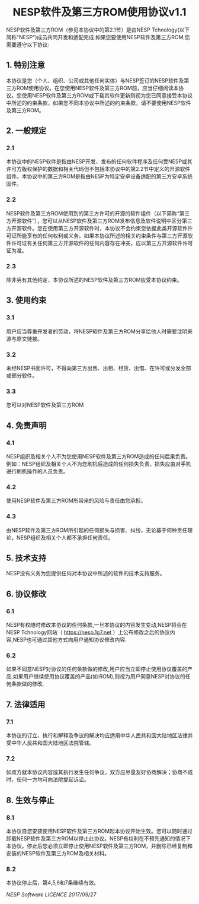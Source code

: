 
# <center> NESP软件及第三方ROM使用协议v1.1</center >
NESP软件及第三方ROM（参见本协议中的第2.1节）是由NESP Tchnology(以下简称"NESP")成员共同开发和适配完成.如果您要使用NESP软件及第三方ROM,您需要遵守以下协议:

## 1. 特别注意
本协议是您（个人、组织、公司或其他任何实体）与NESP签订的NESP软件及第三方ROM使用协议。在您使用NESP软件及第三方ROM前，应当仔细阅读本协议。您使用NESP软件及第三方ROM或下载其软件更新则视为您已同意接受本协议中所述的约束条款，如果您不同本协议中所述的约束条款，请不要使用NESP软件及第三方ROM。
 
## 2. 一般规定
### 2.1 
本协议中的NESP软件是指由NESP开发、发布的任何软件程序及任何受NESP或其许可方版权保护的数据和相关代码但不包括本协议中的第2.2节中定义的开源软件组件。本协议中的第三方ROM是指由NESP为特定安卓设备适配的第三方安卓系统固件。
### 2.2 
NESP软件及第三方ROM使用到的第三方许可的开源的软件组件（以下简称“第三方开源软件”），您可以从NESP软件及第三方ROM发布信息及软件说明中区分第三方开源软件。您在使用第三方开源软件时，本协议不会约束您依据此类开源软件许可证所能享有的任何权利或义务。如果本协议所述的相关约束条件与第三方开源软件许可证有关任何第三方开源软件的任何内容存在冲突，应以第三方开源软件许可证为准。
### 2.3 
除非另有其他约定，本协议所述的NESP软件及第三方ROM应受本协议约束。

## 3. 使用约束
### 3.1 
用户应当尊重开发者的劳动，将NESP软件及第三方ROM分享给他人时需要注明来源与原文链接。
### 3.2 
未经NESP书面许可，不得向第三方出售、出租、租赁、出借、在许可或分发全部或部分软件。
### 3.3 
您可以对NESP软件及第三方ROM

## 4. 免责声明
### 4.1 
NESP组织及相关个人不为您使用NESP软件及第三方ROM造成的任何后果负责。例如：NESP组织及相关个人不为您刷机后造成的任何损失负责，损失应由对手机进行刷机操作的人员负责。
### 4.2 
使用NESP软件及第三方ROM所带来的风险与责任由您承担。
### 4.3 
由NESP软件及第三方ROM所引起的任何损失与损害、纠纷，无论基于何种责任理论，NESP组织及相关个人都不承担任何责任。

## 5. 技术支持
NESP没有义务为您提供任何对本协议中所述的软件的技术支持服务。

## 6. 协议修改
### 6.1 
NESP有权随时修改本协议的任何条款,一旦本协议的内容发生变动,NESP将会在NESP Tchnology网站（ https://nesp.1g7.net ）上公布修改之后的协议内容,NESP也可通过其他方式向用户通知协议修改内容.
### 6.2 
如果不同意NESP对协议的任何条款做的修改,用户应当立即停止使用协议覆盖的产品,如果用户继续使用协议覆盖的产品(如:ROM),则视为用户同意NESP对协议的任何条款做的修改.

## 7. 法律适用
### 7.1 
本协议的订立、执行和解释及争议的解决均应适用中华人民共和国大陆地区法律并受中华人民共和国大陆地区法院管辖。
### 7.2 
如双方就本协议内容或其执行发生任何争议，双方应尽量友好协商解决；协商不成时，任何一方均可向法院提起诉讼。
 
## 8. 生效与停止
### 8.1 
本协议自您安装使用NESP软件及第三方ROM起本协议开始生效。您可以随时通过卸载NESP软件及第三方ROM以停止此协议。NESP有权利在不预先通知的情况下本协议。停止后您必须立即停止使用NESP软件及第三方ROM，并删除已经复制和安装的NESP软件及第三方ROM及相关材料。
### 8.2 
本协议停止后，第4,5,6和7条继续有效。


*NESP Software LICENCE 2017/09/27*
